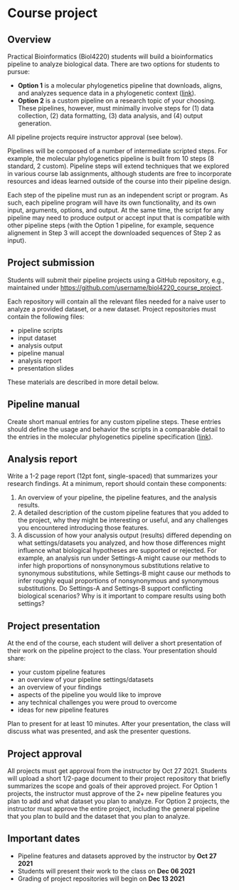 # Course project

## Overview

Practical Bioinformatics (Biol4220) students will build a bioinformatics pipeline to analyze biological data. There are two options for students to pursue:

- **Option 1** is a molecular phylogenetics pipeline that downloads, aligns, and analyzes sequence data in a phylogenetic context ([link](assets/course_project/mol_phylo_project.md)).
- **Option 2** is a custom pipeline on a research topic of your choosing. These pipelines, however, must minimally involve steps for (1) data collection, (2) data formatting, (3) data analysis, and (4) output generation.

All pipeline projects require instructor approval (see below).

Pipelines will be composed of a number of intermediate scripted steps. For example, the molecular phylogenetics pipeline is built from 10 steps (8 standard, 2 custom). Pipeline steps will extend techniques that we explored in various course lab assignments, although students are free to incorporate resources and ideas learned outside of the course into their pipeline design.

Each step of the pipeline must run as an independent script or program. As such, each pipeline program will have its own functionality, and its own input, arguments, options, and output. At the same time, the script for any pipeline may need to produce output or accept input that is compatible with other pipeline steps (with the Option 1 pipeline, for example, sequence alignement in Step 3 will accept the downloaded sequences of Step 2 as input).

## Project submission
Students will submit their pipeline projects using a GitHub repository, e.g., maintained under https://github.com/username/biol4220_course_project.

Each repository will contain all the relevant files needed for a naive user to analyze a provided dataset, or a new dataset. Project repositories must contain the following files:
  - pipeline scripts
  - input dataset
  - analysis output
  - pipeline manual
  - analysis report
  - presentation slides
  
These materials are described in more detail below.

## Pipeline manual

Create short manual entries for any custom pipeline steps. These entries should define the usage and behavior the scripts in a comparable detail to the entries in the molecular phylogenetics pipeline specification ([link](assets/course_project/mol_phylo_project.md)).

## Analysis report

Write a 1-2 page report (12pt font, single-spaced) that summarizes your research findings. At a minimum, report should contain these components:

1. An overview of your pipeline, the pipeline features, and the analysis results.
2. A detailed description of the custom pipeline features that you added to the project, why they might be interesting or useful, and any challenges you encountered introducing those features.
3. A discussion of how your analysis output (results) differed depending on what settings/datasets you analyzed, and how those differences might influence what biological hypotheses are supported or rejected. For example, an analysis run under Settings-A might cause our methods to infer high proportions of nonsynonymous substitutions relative to synonymous substitutions, while Settings-B might cause our methods to infer roughly equal proportions of nonsynonymous and synonymous substitutions. Do Settings-A and Settings-B support conflicting biological scenarios? Why is it important to compare results using both settings? 

## Project presentation

At the end of the course, each student will deliver a short presentation of their work on the pipeline project to the class. Your presentation should share:
  - your custom pipeline features
  - an overview of your pipeline settings/datasets
  - an overview of your findings
  - aspects of the pipeline you would like to improve
  - any technical challenges you were proud to overcome
  - ideas for new pipeline features
  
Plan to present for at least 10 minutes. After your presentation, the class will discuss what was presented, and ask the presenter questions.

## Project approval

All projects must get approval from the instructor by Oct 27 2021. Students will upload a short 1/2-page document to their project repository that briefly summarizes the scope and goals of their approved project. For Option 1 projects, the instructor must approve of the 2+ new pipeline features you plan to add and what dataset you plan to analyze. For Option 2 projects, the instructor must approve the entire project, including the general pipeline that you plan to build and the dataset that you plan to analyze.

## Important dates

- Pipeline features and datasets approved by the instructor by **Oct 27 2021**
- Students will present their work to the class on **Dec 06 2021**
- Grading of project repositories will begin on **Dec 13 2021**
